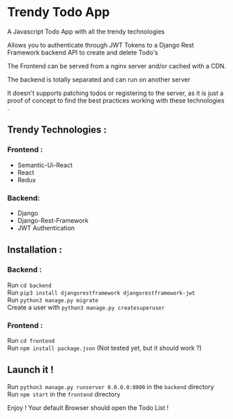 # Trendy Todo App
A Javascript Todo App with all the trendy technologies  

Allows you to authenticate through JWT Tokens to a Django Rest Framework backend API to create and delete Todo's 

The Frontend can be served from a nginx server and/or cached with a CDN. 

The backend is totally separated and can run on another server


It doesn't supports patching todos or registering to the server, as it is just a proof of concept to find the best practices working with these technologies \.


## Trendy Technologies : 
### Frontend : 
* Semantic-Ui-React
* React
* Redux
### Backend:
* Django
* Django-Rest-Framework
* JWT Authentication

## Installation : 
### Backend :
Run `cd backend` \
Run `pip3 install djangorestframework djangorestframework-jwt` \
Run `python3 manage.py migrate` \
Create a user with `python3 manage.py createsuperuser` 

### Frontend :
Run `cd frontend` \
Run `npm install package.json` (Not tested yet, but it should work ?)

## Launch it !
Run `python3 manage.py runserver 0.0.0.0:8000` in the `backend` directory \
Run `npm start` in the `frontend` directory

Enjoy ! Your default Browser should open the Todo List !
